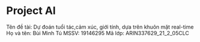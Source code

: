 # Project AI
Tên đề tài: Dự đoán tuổi tác,cảm xúc, giới tính, dựa trên khuôn mặt real-time
Họ và tên: Bùi Minh Tú
MSSV: 19146295
Mã lớp: ARIN337629_21_2_05CLC
